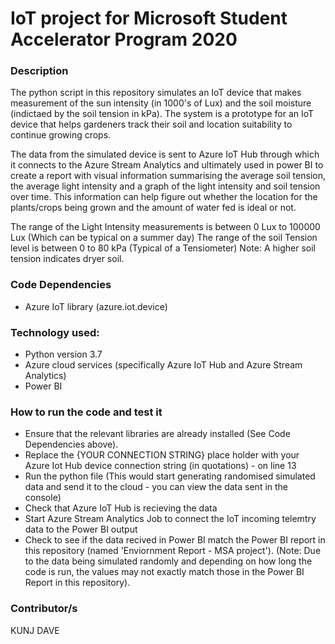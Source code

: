 # IoT project for Microsoft Student Accelerator Program 2020

### Description
The python script in this repository simulates an IoT device that makes measurement of the sun intensity (in 1000's of Lux) and the soil moisture (indictaed by the soil tension in kPa). The system is a prototype for an IoT device that helps gardeners track their soil and location suitability to continue growing crops.

The data from the simulated device is sent to Azure IoT Hub through which it connects to the Azure Stream Analytics and ultimately used in power BI to create a report with visual information summarising the average soil tension, the average light intensity and a graph of the light intensity and soil tension over time. This information can help figure out whether the location for the plants/crops being grown and the amount of water fed is ideal or not.

The range of the Light Intensity measurements is between 0 Lux to 100000 Lux (Which can be typical on a summer day)
The range of the soil Tension level is between 0 to 80 kPa (Typical of a Tensiometer)
Note: A higher soil tension indicates dryer soil.

### Code Dependencies 
- Azure IoT library (azure.iot.device)

### Technology used:
- Python version 3.7
- Azure cloud services (specifically Azure IoT Hub and Azure Stream Analytics)
- Power BI

### How to run the code and test it
- Ensure that the relevant libraries are already installed (See Code Dependencies above).
- Replace the {YOUR CONNECTION STRING} place holder with your Azure Iot Hub device connection string (in quotations) - on line 13
- Run the python file (This would start generating randomised simulated data and send it to the cloud - you can view the data sent in the console)
- Check that Azure IoT Hub is recieving the data
- Start Azure Stream Analytics Job to connect the IoT incoming telemtry data to the Power BI output
- Check to see if the data recived in Power BI match the Power BI report in this repository (named 'Enviornment Report - MSA project'). (Note: Due to the data being simulated randomly and depending on how long the code is run, the values may not exactly match those in the Power BI Report in this repository).

### Contributor/s
KUNJ DAVE
